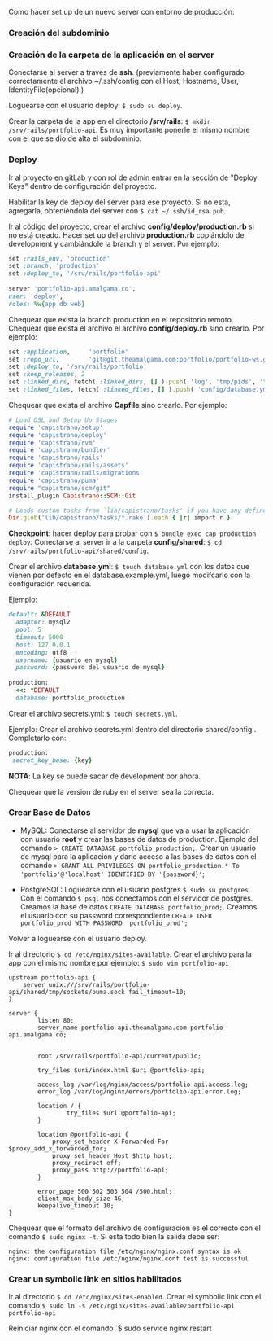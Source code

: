 Como hacer set up de un nuevo server con entorno de producción:
 
### Creación del subdominio
 
### Creación de la carpeta de la aplicación en el server

Conectarse al server a traves de __ssh__. (previamente haber configurado correctamente el archivo ~/.ssh/config con el Host, Hostname, User, IdentityFile(opcional) )
 
Loguearse con el usuario deploy: `$ sudo su deploy`.
 
Crear la carpeta de la app en el directorio __/srv/rails__: `$ mkdir /srv/rails/portfolio-api`. Es muy importante ponerle el mismo nombre con el que se dio de alta el subdominio.
 
### Deploy
Ir al proyecto en gitLab y con rol de admin entrar en la sección de "Deploy Keys" dentro de configuración del proyecto.
 
Habilitar la key de deploy del server para ese proyecto. Si no esta, agregarla, obteniéndola del server con `$ cat ~/.ssh/id_rsa.pub`.
 
Ir al código del proyecto, crear el archivo __config/deploy/production.rb__ si no está creado.
Hacer set up del archivo __production.rb__ copiándolo de development y cambiándole la branch y el server. Por ejemplo: 

```ruby
set :rails_env, 'production'
set :branch, 'production'
set :deploy_to, '/srv/rails/portfolio-api'
 
server 'portfolio-api.amalgama.co',
user: 'deploy',
roles: %w{app db web}
```
 
Chequear que exista la branch production en el repositorio remoto.
Chequear que exista el archivo el archivo __config/deploy.rb__ sino crearlo. Por ejemplo:

```ruby
set :application,     'portfolio'
set :repo_url,        'git@git.theamalgama.com:portfolio/portfolio-ws.git'
set :deploy_to, '/srv/rails/portfolio'
set :keep_releases, 2
set :linked_dirs, fetch( :linked_dirs, [] ).push( 'log', 'tmp/pids', 'tmp/cache', 'tmp/sockets', 'public/system', 'public/uploads' )
set :linked_files, fetch( :linked_files, [] ).push( 'config/database.yml', 'config/secrets.yml')
```

Chequear que exista el archivo __Capfile__ sino crearlo. Por ejemplo:

```ruby
# Load DSL and Setup Up Stages
require 'capistrano/setup'
require 'capistrano/deploy'
require 'capistrano/rvm'
require 'capistrano/bundler'
require 'capistrano/rails'
require 'capistrano/rails/assets'
require 'capistrano/rails/migrations'
require 'capistrano/puma'
require "capistrano/scm/git"
install_plugin Capistrano::SCM::Git

# Loads custom tasks from `lib/capistrano/tasks' if you have any defined.
Dir.glob('lib/capistrano/tasks/*.rake').each { |r| import r }
```
 
__Checkpoint__: hacer deploy para probar con `$ bundle exec cap production deploy`.
Conectarse al server ir a la carpeta __config/shared__: `$ cd /srv/rails/portfolio-api/shared/config`.

Crear el archivo __database.yml__: `$ touch database.yml` con los datos que vienen por defecto en el database.example.yml, luego modifcarlo con la configuración requerida. 

Ejemplo:
```ruby
default: &DEFAULT
  adapter: mysql2
  pool: 5
  timeout: 5000
  host: 127.0.0.1
  encoding: utf8
  username: {usuario en mysql}
  password: {password del usuario de mysql}
 
production:
  <<: *DEFAULT
  database: portfolio_production
```

Crear el archivo secrets.yml: `$ touch secrets.yml`.

Ejemplo: 
Crear el archivo secrets.yml dentro del directorio shared/config . Completarlo con:

```ruby
production:
 secret_key_base: {key}
```
 
__NOTA__: La key se puede sacar de development por ahora.

Chequear que la version de ruby en el server sea la correcta.
 
### Crear Base de Datos

- MySQL: Conectarse al servidor de __mysql__ que va a usar la aplicación con usuario __root__ y crear las bases de datos de production. Ejemplo del comando `> CREATE DATABASE portfolio_production;`. Crear un usuario de mysql para la aplicación y darle acceso a las bases de datos con el comando `> GRANT ALL PRIVILEGES ON portfolio_production.* To 'portfolio'@'localhost' IDENTIFIED BY '{password}'`;

- PostgreSQL: Loguearse con el usuario postgres `$ sudo su postgres`. Con el comando `$ psql` nos conectamos con el servidor de postgres. Creamos la base de datos `CREATE DATABASE portfolio_prod;`. Creamos el usuario con su password correspondiente `CREATE USER portfolio_prod WITH PASSWORD 'portfolio_prod';`
 
Volver a loguearse con el usuario deploy.

Ir al directorio `$ cd /etc/nginx/sites-available`.
Crear el archivo para la app con el mismo nombre por ejemplo:
`$ sudo vim portfolio-api`

```nginx
upstream portfolio-api {
    server unix:///srv/rails/portfolio-api/shared/tmp/sockets/puma.sock fail_timeout=10;
}
 
server {
    	listen 80;
        server_name portfolio-api.theamalgama.com portfolio-api.amalgama.co;
 
 
    	root /srv/rails/portfolio-api/current/public;
 
    	try_files $uri/index.html $uri @portfolio-api;
 
    	access_log /var/log/nginx/access/portfolio-api.access.log;
    	error_log /var/log/nginx/errors/portfolio-api.error.log;
 
        location / {
                try_files $uri @portfolio-api;
        }
 
        location @portfolio-api {
        	proxy_set_header X-Forwarded-For $proxy_add_x_forwarded_for;
        	proxy_set_header Host $http_host;
        	proxy_redirect off;
        	proxy_pass http://portfolio-api;
    	}
 
    	error_page 500 502 503 504 /500.html;
    	client_max_body_size 4G;
    	keepalive_timeout 10;
}
```

Chequear que el formato del archivo de configuración es el correcto con el comando `$ sudo nginx -t`. Si esta todo bien la salida debe ser: 
```
nginx: the configuration file /etc/nginx/nginx.conf syntax is ok
nginx: configuration file /etc/nginx/nginx.conf test is successful
```

### Crear un symbolic link en sitios habilitados

Ir al directorio `$ cd /etc/nginx/sites-enabled`.
Crear el symbolic link con el comando `$ sudo ln -s /etc/nginx/sites-available/portfolio-api portfolio-api`

Reiniciar nginx con el comando `$ sudo service nginx restart
